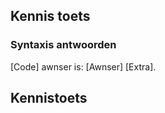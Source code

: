 Kennis toets
 ------------

### Syntaxis antwoorden ###

[Code] awnser is: [Awnser] [Extra].

## Kennistoets ##


 
 
 